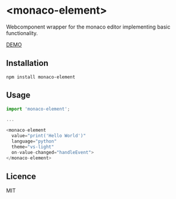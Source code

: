 # \<monaco-element\>

Webcomponent wrapper for the monaco editor implementing basic functionality.

[DEMO](https://larsg7.github.io/monaco-element/build/default/)

## Installation

```
npm install monaco-element
```

## Usage

```js
import 'monaco-element';

...

<monaco-element
  value="print('Hello World')"
  language="python"
  theme="vs-light"
  on-value-changed="handleEvent">
</monaco-element>
```

## Licence

MIT
